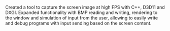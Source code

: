Created a tool to capture the screen image at high FPS with C++, D3D11 and DXGI. Expanded functionality with BMP reading and writing, rendering to the window and simulation of input from the user, allowing to easily write and debug programs with input sending based on the screen content.  

